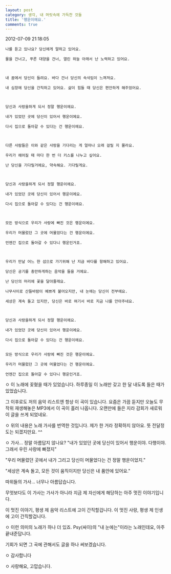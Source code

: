 ```yaml
---
layout: post
category: 생각, 내 머릿속에 가득찬 것들
title: '행운이에요.'
comments: true
---
```


2012-07-09 21:18:05


```
나를 듣고 있나요? 당신에게 말하고 있어요.

물을 건너고, 푸른 대양을 건너, 열린 하늘 아래서 난 노력하고 있어요.

  

내 꿈에서 당신이 들려요. 바다 건너 당신의 속삭임이 느껴져요.

내 심장에 당신을 간직하고 있어요. 삶이 힘들 때 당신은 편안하게 해주었어요.

  

당신과 사랑을하게 되서 정말 행운이에요.

내가 있었던 곳에 당신이 있어서 행운이에요.

다시 집으로 돌아갈 수 있다는 건 행운이에요.

  

다른 사람들은 이와 같은 사랑을 기다리는 게 얼마나 오래 걸릴 지 몰라요.

우리가 헤어질 때 마다 한 번 더 키스를 나누고 싶어요.

난 당신을 기다릴거에요, 약속해요. 기다릴게요.

  

당신과 사랑을하게 되서 정말 행운이에요.

내가 있었던 곳에 당신이 있어서 행운이에요.

다시 집으로 돌아갈 수 있다는 건 행운이에요.

  

모든 방식으로 우리가 사랑에 빠진 것은 행운이에요.

우리가 머물렀던 그 곳에 머물었다는 건 행운이에요.

언젠간 집으로 돌아갈 수 있다니 행운인거죠.

  

우리가 만날 어느 한 섬으로 가기위해 난 지금 바다를 항해하고 있어요.

당신은 공기를 충만하게하는 음악을 들을 거에요.

난 당신의 머리에 꽃을 달아줄래요.

나무사이로 산들바람이 예쁘게 불어오지만, 내 눈에는 당신이 전부에요.

세상은 계속 돌고 있지만, 당신은 바로 여기서 바로 지금 나를 안아주네요.

  

당신과 사랑을하게 되서 정말 행운이에요.

내가 있었던 곳에 당신이 있어서 행운이에요.

다시 집으로 돌아갈 수 있다는 건 행운이에요.


모든 방식으로 우리가 사랑에 빠진 것은 행운이에요.

우리가 머물렀던 그 곳에 머물었다는 건 행운이에요.

언젠간 집으로 돌아갈 수 있다니 행운인거죠.
```
  

ㅇ 이 노래에 꽂혔을 때가 있었습니다. 하루종일 이 노래만 갖고 한 달 내도록 들은 때가 있었습니다.

그 이후로도 저의 음악 리스트엔 항상 이 곡이 있습니다. 요즘은 가끔 듣지만 오늘도 무작위 재생해놓은 MP3에서 이 곡이 흘러 나옵니다.
오랜만에 들은 지라 감회가 새로워 이 글을 쓰게 되었네요.

  

ㅇ 위의 내용은 노래 가사를 번역한 것입니다. 제가 한 거라 정확하지 않아요. 뜻 전달정도는 되겠지만요. ^^

  

ㅇ 가사... 정말 아름답지 않나요? "내가 있었던 곳에 당신이 있어서 행운이야. 다행이야. 그래서 우린 사랑에 빠졌지"

"우리 머물렀던 곳에서 내가 그리고 당신이 머물었다는 건 정말 행운이었지."

"세상은 계속 돌고, 모든 것이 움직이지만 당신은 내 품안에 있어요."

  

따위들의 가사... 너무나 아름답습니다.

  

무엇보다도 이 가사는 가사가 아니라 지금 제 자신에게 해당하는 아주 멋진 이야기입니다.

  

이 멋진 이야기, 평생 제 음악 리스트에 고이 간직할겁니다. 이 멋진 사랑, 평생 제 인생에 고이 간직할겁니다.

  

  

  

ㅇ 이런 의미의 노래가 하나 더 있죠. Psy(싸이)의 "내 눈에는"이라는 노래인데요, 아주 끝내준답니다.

기회가 되면 그 곡에 관해서도 글을 하나 써보겠습니다.

  

ㅇ 감사합니다

  

  

  

ㅇ 사랑해요, 고맙습니다.


